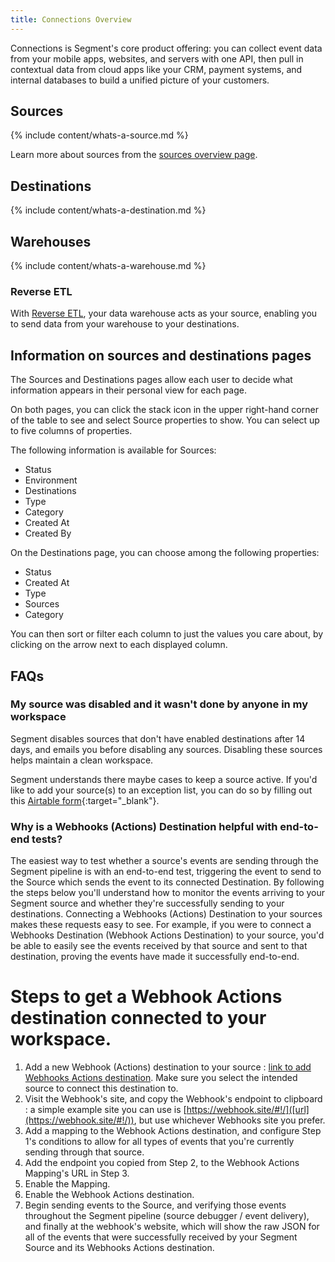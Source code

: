 ```yaml
---
title: Connections Overview
---
```


Connections is Segment's core product offering: you can collect event data from your mobile apps, websites, and servers with one API, then pull in contextual data from cloud apps like your CRM, payment systems, and internal databases to build a unified picture of your customers.

## Sources

{% include content/whats-a-source.md %}

Learn more about sources from the [sources overview page](/docs/connections/sources/).


## Destinations

{% include content/whats-a-destination.md %}

## Warehouses

{% include content/whats-a-warehouse.md %}

### Reverse ETL
With [Reverse ETL](/docs/connections/reverse-etl/), your data warehouse acts as your source, enabling you to send data from your warehouse to your destinations. 

## Information on sources and destinations pages

The Sources and Destinations pages allow each user to decide what information appears in their personal view for each page.

On both pages, you can click the stack icon in the upper right-hand corner of the table to see and select Source properties to show. You can select up to five columns of properties.

The following information is available for Sources:

- Status
- Environment
- Destinations
- Type
- Category
- Created At
- Created By

On the Destinations page, you can choose among the following properties:

- Status
- Created At
- Type
- Sources
- Category

You can then sort or filter each column to just the values you care about, by clicking on the arrow next to each displayed column.

## FAQs

### My source was disabled and it wasn't done by anyone in my workspace

Segment disables sources that don't have enabled destinations after 14 days, and emails you before disabling any sources. Disabling these sources helps maintain a clean workspace.

Segment understands there maybe cases to keep a source active. If you'd like to add your source(s) to an exception list, you can do so by filling out this [Airtable form](https://airtable.com/shr7V9LFDZh31cYWW){:target="_blank"}.

### Why is a Webhooks (Actions) Destination helpful with end-to-end tests?
The easiest way to test whether a source's events are sending through the Segment pipeline is with an end-to-end test, triggering the event to send to the Source which sends the event to its connected Destination. By following the steps below you'll understand how to monitor the events arriving to your Segment source and whether they're successfully sending to your destinations. Connecting a Webhooks (Actions) Destination to your sources makes these requests easy to see. For example, if you were to connect a Webhooks Destination (Webhook Actions Destination) to your source, you'd be able to easily see the events received by that source and sent to that destination, proving the events have made it successfully end-to-end.
# Steps to get a Webhook Actions destination connected to your workspace.
1. Add a new Webhook (Actions) destination to your source : [link to add Webhooks Actions destination]([url](https://app.segment.com/goto-my-workspace/destinations/catalog/actions-webhook)). Make sure you select the intended source to connect this destination to.
2. Visit the Webhook's site, and copy the Webhook's endpoint to clipboard : a simple example site you can use is [https://webhook.site/#!/]([url](https://webhook.site/#!/)), but use whichever Webhooks site you prefer.
3. Add a mapping to the Webhook Actions destination, and configure Step 1's conditions to allow for all types of events that you're currently sending through that source.
4. Add the endpoint you copied from Step 2, to the Webhook Actions Mapping's URL in Step 3.
5. Enable the Mapping.
6. Enable the Webhook Actions destination.
7. Begin sending events to the Source, and verifying those events throughout the Segment pipeline (source debugger / event delivery), and finally at the webhook's website, which will show the raw JSON for all of the events that were successfully received by your Segment Source and its Webhooks Actions destination.

